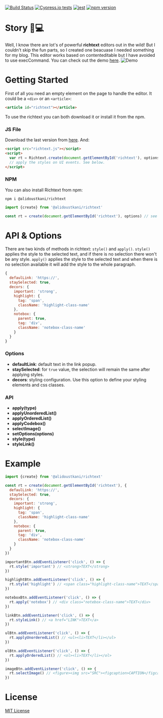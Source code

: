 [![Build Status](https://alidoustkani.visualstudio.com/Richtext/_apis/build/status/CI%20Build?branchName=master)](https://alidoustkani.visualstudio.com/Richtext/_build/latest?definitionId=7&branchName=master)
[![Cypress.io tests](https://img.shields.io/badge/cypress.io-tests-green.svg?style=flat-square)](https://cypress.io)
[![jest](https://jestjs.io/img/jest-badge.svg)](https://github.com/facebook/jest)
[![npm version](https://badge.fury.io/js/%40alidoustkani%2Frichtext.svg)](https://badge.fury.io/js/%40alidoustkani%2Frichtext)

# Story 🎉💻
Well, I know there are lot's of powerful **richtext** editors out in the wild! But I couldn't skip the fun parts, so I created one beacuase I needed something for my blog. This editor works based on contenteditable but I have avoided to use execCommand. You can check out the demo [here](https://richtext.alidoustkani.com).
![Demo](https://richtext.alidoustkani.com/richtext.gif)

# Getting Started
First of all you need an empty element on the page to handle the editor. It could be a `<div>` or an `<article>`:
```html
<article id="richtext"></article>
```
To use the richtext you can both download it or install it from the npm.

### JS File
Download the last version from [here](https://github.com/Ali-Doustkani/richtext/releases). And: 
```html
<script src="richtext.js"></script>
<script>
  var rt = Richtext.create(document.getElementById('richtext'), options); // See below for configuring options.
  // apply the styles on UI events. See below.
</script>
```

### NPM
You can also install Richtext from npm:
```
npm i @alidoustkani/richtext
```
```javascript
import {create} from '@alidoustkani/richtext'

const rt = create(document.getElementById('richtext'), options) // see below for options
```

# API & Options
There are two kinds of methods in richtext: `style()` and `apply()`.
`style()` applies the style to the selected text, and if there is no selection there won't be any style. `apply()` applies the style to the selected text and when there is no selection available it will add the style to the whole paragraph.
```javascript
{
  defaulLink: 'https://',
  staySelected: true,
  decors: {
    important: 'strong', 
    highlight: {
      tag: 'span', 
      className: 'highlight-class-name'
    },
    notebox: {
      parent: true,
      tag: 'div',
      className: 'notebox-class-name'
    }
  }
}
```
### Options
* **defaultLink**: default text in the link popup.
* **staySelected**: for `true` value, the selection will remain the same after applying styles.
* **decors**: styling configuration. Use this option to define your styling elements and css classes.

### API
* **apply(type)**
* **applyUnorderedList()**
* **applyOrderedList()**
* **applyCodebox()**
* **selectImage()**
* **setOptions(options)**
* **style(type)**
* **styleLink()**

# Example
```javascript
import {create} from '@alidoustkani/richtext'

const rt = create(document.getElementById('richtext'), {
  defaulLink: 'https://',
  staySelected: true,
  decors: {
    important: 'strong', 
    highlight: {
      tag: 'span', 
      className: 'highlight-class-name'
    },
    notebox: {
      parent: true,
      tag: 'div',
      className: 'notebox-class-name'
    }
  }
})

importantBtn.addEventListener('click', () => {
  rt.style('important') // <strong>TEXT</strong>
})

highlightBtn.addEventListener('click', () => {
  rt.style('highlight') // <span class="highlight-class-name">TEXT</span>
})

noteboxBtn.addEventListener('click', () => {
  rt.apply('notebox') // <div class="notebox-class-name">TEXT</div>
})

linkBtn.addEventListener('click', () => {
  rt.styleLink() // <a href="LINK">TEXT</a>
})

ulBtn.addEventListener('click', () => {
  rt.applyUnorderedList() // <ul><li>TEXT</li></ul>
})

olBtn.addEventListener('click', () => {
  rt.applyOrderedList() // <ol><li>TEXT</li></ol>
})

imageBtn.addEventListener('click', () => {
  rt.selectImage() // <figure><img src="SRC"><figcaption>CAPTION</figcaption></figure>
})
```
# License
[MIT License](https://github.com/Ali-Doustkani/richtext/blob/master/LICENSE)
